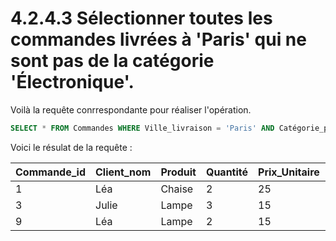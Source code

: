 # 4.2.4.3 Sélectionner toutes les commandes livrées à 'Paris' qui ne sont pas de la catégorie 'Électronique'.

Voilà la requête conrrespondante pour réaliser l'opération.

```sql
SELECT * FROM Commandes WHERE Ville_livraison = 'Paris' AND Catégorie_produit != 'Électronique';
```

Voici le résulat de la requête :

| Commande_id | Client_nom | Produit | Quantité | Prix_Unitaire | Date_commande | Ville_livraison | Catégorie_produit |
| ----------- | ---------- | ------- | -------- | ------------- | ------------- | --------------- | ----------------- |
| 1           | Léa        | Chaise  | 2        | 25            | 2023-04-12    | Paris           | Mobilier          |
| 3           | Julie      | Lampe   | 3        | 15            | 2023-04-18    | Paris           | Éclairage         |
| 9           | Léa        | Lampe   | 2        | 15            | 2023-10-03    | Paris           | Éclairage         |
